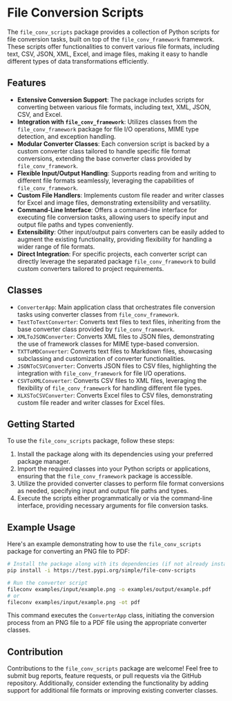 # File Conversion Scripts

The `file_conv_scripts` package provides a collection of Python scripts for file conversion tasks, built on top of the `file_conv_framework` framework. These scripts offer functionalities to convert various file formats, including text, CSV, JSON, XML, Excel, and image files, making it easy to handle different types of data transformations efficiently.

## Features

- **Extensive Conversion Support**: The package includes scripts for converting between various file formats, including text, XML, JSON, CSV, and Excel.
- **Integration with `file_conv_framework`**: Utilizes classes from the `file_conv_framework` package for file I/O operations, MIME type detection, and exception handling.
- **Modular Converter Classes**: Each conversion script is backed by a custom converter class tailored to handle specific file format conversions, extending the base converter class provided by `file_conv_framework`.
- **Flexible Input/Output Handling**: Supports reading from and writing to different file formats seamlessly, leveraging the capabilities of `file_conv_framework`.
- **Custom File Handlers**: Implements custom file reader and writer classes for Excel and image files, demonstrating extensibility and versatility.
- **Command-Line Interface**: Offers a command-line interface for executing file conversion tasks, allowing users to specify input and output file paths and types conveniently.
- **Extensibility**: Other input/output pairs converters can be easily added to augment the existing functionality, providing flexibility for handling a wider range of file formats.
- **Direct Integration**: For specific projects, each converter script can directly leverage the separated package `file_conv_framework` to build custom converters tailored to project requirements.

## Classes

- `ConverterApp`: Main application class that orchestrates file conversion tasks using converter classes from `file_conv_framework`.
- `TextToTextConverter`: Converts text files to text files, inheriting from the base converter class provided by `file_conv_framework`.
- `XMLToJSONConverter`: Converts XML files to JSON files, demonstrating the use of framework classes for MIME type-based conversion.
- `TXTToMDConverter`: Converts text files to Markdown files, showcasing subclassing and customization of converter functionalities.
- `JSONToCSVConverter`: Converts JSON files to CSV files, highlighting the integration with `file_conv_framework` for file I/O operations.
- `CSVToXMLConverter`: Converts CSV files to XML files, leveraging the flexibility of `file_conv_framework` for handling different file types.
- `XLXSToCSVConverter`: Converts Excel files to CSV files, demonstrating custom file reader and writer classes for Excel files.

## Getting Started

To use the `file_conv_scripts` package, follow these steps:

1. Install the package along with its dependencies using your preferred package manager.
2. Import the required classes into your Python scripts or applications, ensuring that the `file_conv_framework` package is accessible.
3. Utilize the provided converter classes to perform file format conversions as needed, specifying input and output file paths and types.
4. Execute the scripts either programmatically or via the command-line interface, providing necessary arguments for file conversion tasks.

## Example Usage

Here's an example demonstrating how to use the `file_conv_scripts` package for converting an PNG file to PDF:

```bash
# Install the package along with its dependencies (if not already installed)
pip install -i https://test.pypi.org/simple/file-conv-scripts

# Run the converter script
fileconv examples/input/example.png -o examples/output/example.pdf
# or
fileconv examples/input/example.png -ot pdf
```

This command executes the `ConverterApp` class, initiating the conversion process from an PNG file to a PDF file using the appropriate converter classes.

## Contribution

Contributions to the `file_conv_scripts` package are welcome! Feel free to submit bug reports, feature requests, or pull requests via the GitHub repository. Additionally, consider extending the functionality by adding support for additional file formats or improving existing converter classes.
